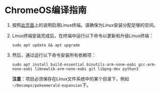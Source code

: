 # ChromeOS编译指南

1. 按照[此页面](https://chromeos.dev/en/productivity/terminal)上的说明启用Linux终端。请确保为Linux安装分配足够的空间。

2. Linux终端安装完成后，在终端中运行以下命令以更新和升级Linux终端：

    ```console
    sudo apt update && apt upgrade
    ```
    
3. 然后，通过运行以下命令安装所有依赖项：

    ```console
    sudo apt install build-essential binutils-arm-none-eabi gcc-arm-none-eabi libnewlib-arm-none-eabi git libpng-dev python3
    ```
    ‌**注意**‌：项目必须保存在Linux文件系统中的某个目录下，例如`~/Decomps/pokeemerald-expansion`下。

    
